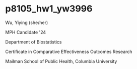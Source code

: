 # p8105_hw1_yw3996

Wu, Yiying (she/her)

MPH Candidate '24

Department of Biostatistics

Certificate in Comparative Effectiveness Outcomes Research

Mailman School of Public Health, Columbia University
